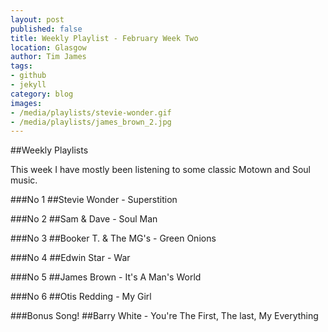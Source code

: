 ```yaml
---
layout: post
published: false
title: Weekly Playlist - February Week Two
location: Glasgow
author: Tim James
tags:
- github
- jekyll
category: blog
images:
- /media/playlists/stevie-wonder.gif
- /media/playlists/james_brown_2.jpg
---
```


##Weekly Playlists

This week I have mostly been listening to some classic Motown and Soul music. 

###No 1
##Stevie Wonder - Superstition

###No 2
##Sam & Dave - Soul Man

###No 3
##Booker T. & The MG's - Green Onions

###No 4
##Edwin Star - War

###No 5
##James Brown - It's A Man's World

###No 6
##Otis Redding - My Girl

###Bonus Song!
##Barry White - You're The First, The last, My Everything